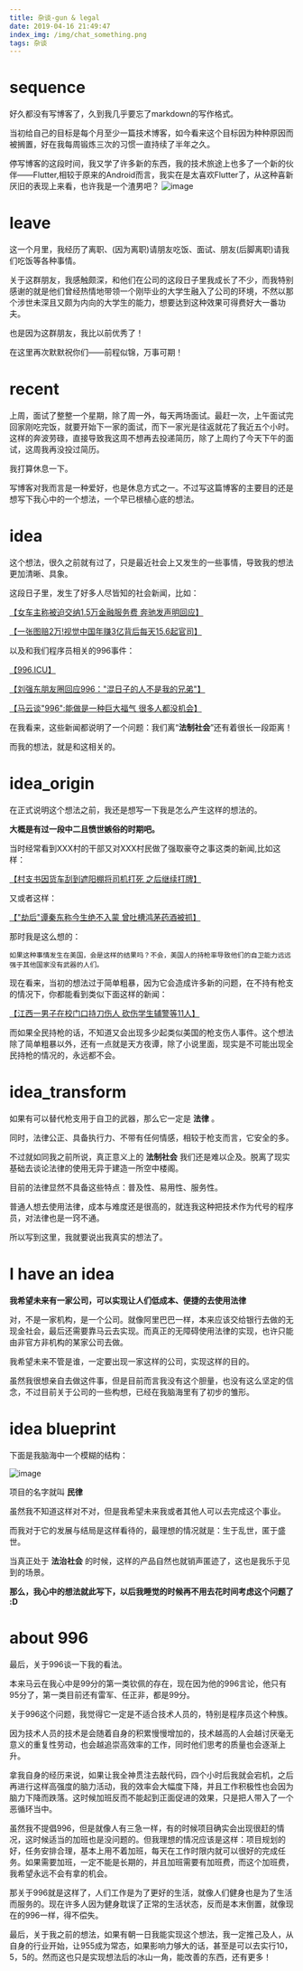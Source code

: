 ```yaml
---
title: 杂谈-gun & legal
date: 2019-04-16 21:49:47
index_img: /img/chat_something.png
tags: 杂谈
---
```


# sequence

好久都没有写博客了，久到我几乎要忘了markdown的写作格式。

当初给自己的目标是每个月至少一篇技术博客，如今看来这个目标因为种种原因而被搁置，好在我每周锻炼三次的习惯一直持续了半年之久。

<!--more--> 

停写博客的这段时间，我又学了许多新的东西，我的技术旅途上也多了一个新的伙伴——Flutter,相较于原来的Android而言，我实在是太喜欢Flutter了，从这种喜新厌旧的表现上来看，也许我是一个渣男吧？
![image](https://blog-pic-1256696029.cos.ap-guangzhou.myqcloud.com/%E6%9D%82%E8%B0%88/001.jpg)

# leave

这一个月里，我经历了离职、(因为离职)请朋友吃饭、面试、朋友(后脚离职)请我们吃饭等各种事情。

关于这群朋友，我感触颇深，和他们在公司的这段日子里我成长了不少，而我特别感谢的就是他们曾经热情地带领一个刚毕业的大学生融入了公司的环境，不然以那个涉世未深且又颇为内向的大学生的能力，想要达到这种效果可得费好大一番功夫。

也是因为这群朋友，我比以前优秀了！


在这里再次默默祝你们——前程似锦，万事可期！


# recent

上周，面试了整整一个星期，除了周一外，每天两场面试。最赶一次，上午面试完回家刚吃完饭，就要开始下一家的面试，而下一家光是往返就花了我近五个小时。这样的奔波劳碌，直接导致我这周不想再去投递简历，除了上周约了今天下午的面试，这周我再没投过简历。

我打算休息一下。

写博客对我而言是一种爱好，也是休息方式之一。不过写这篇博客的主要目的还是想写下我心中的一个想法，一个早已根植心底的想法。

# idea

这个想法，很久之前就有过了，只是最近社会上又发生的一些事情，导致我的想法更加清晰、具象。

这段日子里，发生了好多人尽皆知的社会新闻，比如：

[【女车主称被迫交纳1.5万金融服务费 奔驰发声明回应】](https://news.163.com/19/0414/20/ECOGCK760001899O.html)

[【一张图赔2万!视觉中国年赚3亿背后每天15.6起官司】](https://news.163.com/19/0413/04/ECK70O1L0001899N.html)


以及和我们程序员相关的996事件：

[【996.ICU】](https://github.com/996icu/996.ICU/blob/master/README_CN.md)


[【刘强东朋友圈回应996："混日子的人不是我的兄弟"】](https://tech.163.com/19/0412/18/ECJ6M1PE00097U7R.html)

[【马云谈"996":能做是一种巨大福气 很多人都没机会】](https://news.163.com/19/0412/18/ECJ56LP00001875P.html)

在我看来，这些新闻都说明了一个问题：我们离“**法制社会**”还有着很长一段距离！

而我的想法，就是和这相关的。


# idea_origin

在正式说明这个想法之前，我还是想写一下我是怎么产生这样的想法的。

**大概是有过一段中二且愤世嫉俗的时期吧。**

当时经常看到XXX村的干部又对XXX村民做了强取豪夺之事这类的新闻,比如这样：

[【村支书因货车刮到遮阳棚将司机打死 之后继续打牌】](https://news.163.com/19/0415/11/ECQ4K3SH0001899O.html)

又或者这样：

[【"劫后"谭秦东称今生绝不入蒙 曾吐槽鸿茅药酒被抓】](http://money.163.com/18/0927/11/DSN633T4002580T4.html)

那时我是这么想的：
    
    如果这种事情发生在美国，会是这样的结果吗？不会，美国人的持枪率导致他们的自卫能力远远强于其他国家没有武器的人们。

现在看来，当初的想法过于简单粗暴，因为它会造成许多新的问题，在不持有枪支的情况下，你都能看到类似下面这样的新闻：

[【江西一男子在校门口持刀伤人 砍伤学生辅警等11人】](http://news.163.com/19/0221/10/E8HJIL0B0001899O.html)

而如果全民持枪的话，不知道又会出现多少起类似美国的枪支伤人事件。这个想法除了简单粗暴以外，还有一点就是天方夜谭，除了小说里面，现实是不可能出现全民持枪的情况的，永远都不会。


# idea_transform

如果有可以替代枪支用于自卫的武器，那么它一定是 **法律** 。

同时，法律公正、具备执行力、不带有任何情感，相较于枪支而言，它安全的多。

不过就如同我之前所说，真正意义上的 **法制社会** 我们还是难以企及。脱离了现实基础去谈论法律的使用无异于建造一所空中楼阁。

目前的法律显然不具备这些特点：普及性、易用性、服务性。

普通人想去使用法律，成本与难度还是很高的，就连我这种把技术作为代号的程序员，对法律也是一窍不通。

所以写到这里，我就要说出我真实的想法了。


# I have an idea

**我希望未来有一家公司，可以实现让人们低成本、便捷的去使用法律**

对，不是一家机构，是一个公司。就像阿里巴巴一样，本来应该交给银行去做的无现金社会，最后还需要靠马云去实现。而真正的无障碍使用法律的实现，也许只能由非官方非机构的某家公司去做。

我希望未来不管是谁，一定要出现一家这样的公司，实现这样的目的。

虽然我很想亲自去做这件事，但是目前而言我没有这个胆量，也没有这么坚定的信念，不过目前关于公司的一些构想，已经在我脑海里有了初步的雏形。


# idea blueprint

<!--公司的终极目的：实现 **法治社会** -->

<!--公司的主要目的：普及法律知识、降低法律使用成本、提高法律作为武器与防具的力量-->

下面是我脑海中一个模糊的结构：

![image](https://blog-pic-1256696029.cos.ap-guangzhou.myqcloud.com/%E6%9D%82%E8%B0%88/002.png)

项目的名字就叫 **民律**

虽然我不知道这样对不对，但是我希望未来我或者其他人可以去完成这个事业。

而我对于它的发展与结局是这样看待的，最理想的情况就是：生于乱世，匿于盛世。

当真正处于 **法治社会** 的时候，这样的产品自然也就销声匿迹了，这也是我乐于见到的场景。

**那么，我心中的想法就此写下，以后我睡觉的时候再不用去花时间考虑这个问题了  :D**


# about 996

最后，关于996谈一下我的看法。

本来马云在我心中是99分的第一类钦佩的存在，现在因为他的996言论，他只有95分了，第一类目前还有雷军、任正非，都是99分。

关于996这个问题，我觉得它一定是不适合技术人员的，特别是程序员这个种族。

因为技术人员的技术是会随着自身的积累慢慢增加的，技术越高的人会越讨厌毫无意义的重复性劳动，也会越追崇高效率的工作，同时他们思考的质量也会逐渐上升。

拿我自身的经历来说，如果让我全神贯注去敲代码，四个小时后我就会宕机，之后再进行这样高强度的脑力活动，我的效率会大幅度下降，并且工作积极性也会因为脑力下降而跌落。这时候加班反而不能起到正面促进的效果，只是把人带入了一个恶循环当中。

虽然我不提倡996，但是就像人有三急一样，有的时候项目确实会出现很赶的情况，这时候适当的加班也是没问题的。但我理想的情况应该是这样：项目规划的好，任务安排合理，基本上用不着加班，每天在工作时限内就可以很好的完成任务。如果需要加班，一定不能是长期的，并且加班需要有加班费，而这个加班费，我希望永远不会有拿的机会。

那关于996就是这样了，人们工作是为了更好的生活，就像人们健身也是为了生活而服务的。现在许多人因为健身耽误了正常的生活状态，反而是本末倒置，就像现在的996一样，得不偿失。

最后，关于我之前的想法，如果有朝一日我能实现这个想法，我一定推己及人，从自身的行业开始，让955成为常态，如果影响力够大的话，甚至是可以去实行10，5，5的。然而这也只是实现想法后的冰山一角，能改善的东西，还有更多！

